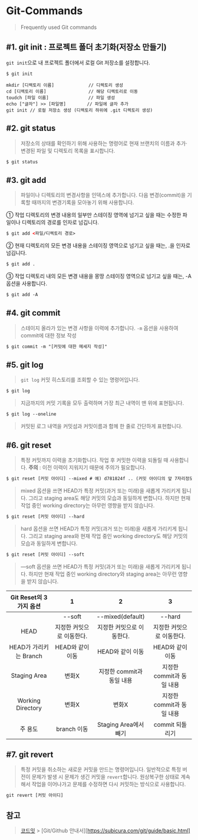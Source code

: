 # Git-Commands

> Frequently used Git commands

## #1. git init : 프로젝트 폴더 초기화(저장소 만들기)

`git init`으로 내 프로젝트 폴더에서 로컬 Git 저장소를 설정합니다.

```
$ git init

mkdir [디렉토리 이름]             // 디렉토리 생성
cd [디렉토리 이름]                // 해당 디렉토리로 이동
toudch [파일 이름]               // 파일 생성
echo ["글자"] >> [파일명]        // 파일에 글자 추가
git init // 로컬 저장소 생성 (디렉토리 하위에 .git 디렉토리 생성)
```

## #2. git status

> 저장소의 상태를 확인하기 위해 사용하는 명령어로 현재 브랜치의 이름과 추가·변경된 파일 및 디렉토리 목록을 표시합니다.

```HTML
$ git status
```

## #3. git add

> 파일이나 디렉토리의 변경사항을 인덱스에 추가합니다.
> 다음 변경(commit)을 기록할 때까지의 변경기록을 모아놓기 위해 사용합니다.

① 작업 디렉토리의 변경 내용의 일부만 스테이징 영역에 넘기고 싶을 때는 수정한 파일이나 디렉토리의 경로를 인자로 넘깁니다.

```HTML
$ git add <파일/디렉토리 경로>
```

② 현재 디렉토리의 모든 변경 내용을 스테이징 영역으로 넘기고 싶을 때는, .을 인자로 넘김니다.

```HTML
$ git add .
```

③ 작업 디렉토리 내의 모든 변경 내용을 몽땅 스테이징 영역으로 넘기고 싶을 때는, -A 옵션을 사용합니다.

```HTML
$ git add -A
```

## #4. git commit

> 스테이지 올라가 있는 변경 사항을 이력에 추가합니다.
> `-m` 옵션을 사용하여 commit에 대한 정보 작성

```HTML
$ git commit -m "[커밋에 대한 메세지 작성]"
```

## #5. git log

> `git log` 커밋 히스토리를 조회할 수 있는 명령어입니다.

```HTML
$ git log
```

> 지금까지의 커밋 기록을 모두 출력하며 가장 최근 내역이 맨 위에 표현됩니다.

```HTML
$ git log --oneline
```

> 커밋된 로그 내역을 커밋섬과 커밋이름과 함께 한 줄로 간단하게 표현합니다.

## #6. git reset

> 특정 커밋까지 이력을 초기화합니다. 작업 후 커밋한 이력을 되돌릴 때 사용합니다.
> **주의** : 이전 이력이 지워지기 때문에 주의가 필요합니다.

```HTML
$ git reset [커밋 아이디] --mixed # 예) d781824f .. (커밋 아이디의 앞 7자리정도만 복사하면 된다.)
```

> mixed 옵션을 쓰면 HEAD가 특정 커밋(과거 또는 미래)을 새롭게 가리키게 됩니다. 그리고 staging area도 해당 커밋의 모습과 동일하게 변합니다. 하지만 현재 작업 중인 working directory는 아무런 영향을 받지 않습니다.

```HTML
$ git reset [커밋 아이디] --hard
```

> hard 옵션을 쓰면 HEAD가 특정 커밋(과거 또는 미래)을 새롭게 가리키게 됩니다. 그리고 staging area와 현재 작업 중인 working directory도 해당 커밋의 모습과 동일하게 변합니다.

```HTML
$ git reset [커밋 아이디] --soft
```

> —soft 옵션을 쓰면 HEAD가 특정 커밋(과거 또는 미래)을 새롭게 가리키게 됩니다. 하지만 현재 작업 중인 working directory와 staging area는 아무런 영향을 받지 않습니다.

| Git Reset의 3가지 옵션 |             1             |             2             |             3             |
| :--------------------: | :-----------------------: | :-----------------------: | :-----------------------: |
|                        |          --soft           |     --mixed(default)      |          --hard           |
|          HEAD          | 지정한 커밋으로 이동한다. | 지정한 커밋으로 이동한다. | 지정한 커밋으로 이동한다. |
| HEAD가 가리키는 Branch |     HEAD와 같이 이동      |     HEAD와 같이 이동      |     HEAD와 같이 이동      |
|      Staging Area      |           변화X           | 지정한 commit과 동일 내용 | 지정한 commit과 동일 내용 |
|   Working Directory    |           변화X           |           변화X           | 지정한 commit과 동일 내용 |
|        주 용도         |        branch 이동        |   Staging Area에서 빼기   |      commit 되돌리기      |

## #7. git revert

> 특정 커밋을 취소하는 새로운 커밋을 만드는 명령어입니다.
> 일반적으로 특정 버전이 문제가 발생 시 문제가 생긴 커밋을 `revert`합니다.
> 원상복구한 상태로 계속해서 작업을 이어나가고 문제를 수정하면 다시 커밋하는 방식으로 사용합니다.

```HTML
git revert [커밋 아이디]
```

## 참고

> [코드잇](https://blog.naver.com/PostView.naver?blogId=codeitofficial&logNo=221950118036&redirect=Dlog&widgetTypeCall=true&directAccess=false) > [Git/Github 안내서][https://subicura.com/git/guide/basic.html]
